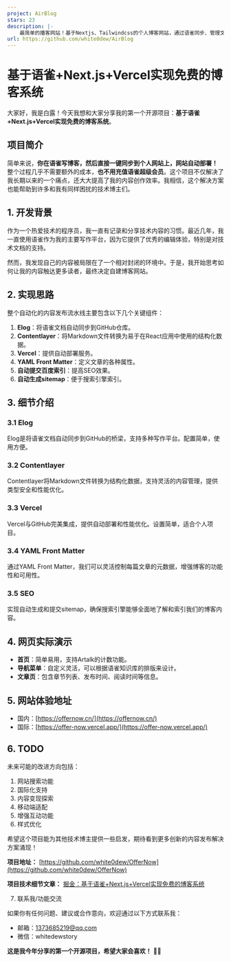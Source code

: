 ```yaml
---
project: AirBlog
stars: 23
description: |-
    最简单的播客网站！基于Nextjs、Tailwindcss的个人博客网站，通过语雀同步、管理文档，方便耐用。
url: https://github.com/white0dew/AirBlog
---
```


# 基于语雀+Next.js+Vercel实现免费的博客系统

大家好，我是白露！今天我想和大家分享我的第一个开源项目：**基于语雀+Next.js+Vercel实现免费的博客系统**。

## 项目简介

简单来说，**你在语雀写博客，然后直接一键同步到个人网站上，网站自动部署！** 整个过程几乎不需要额外的成本，**也不用充值语雀超级会员**。这个项目不仅解决了我长期以来的一个痛点，还大大提高了我的内容创作效率。我相信，这个解决方案也能帮助到许多和我有同样困扰的技术博主们。

## 1. 开发背景

作为一个热爱技术的程序员，我一直有记录和分享技术内容的习惯。最近几年，我一直使用语雀作为我的主要写作平台，因为它提供了优秀的编辑体验，特别是对技术文档的支持。

然而，我发现自己的内容被局限在了一个相对封闭的环境中。于是，我开始思考如何让我的内容触达更多读者，最终决定自建博客网站。

## 2. 实现思路

整个自动化的内容发布流水线主要包含以下几个关键组件：

1. **Elog**：将语雀文档自动同步到GitHub仓库。
2. **Contentlayer**：将Markdown文件转换为易于在React应用中使用的结构化数据。
3. **Vercel**：提供自动部署服务。
4. **YAML Front Matter**：定义文章的各种属性。
5. **自动提交百度索引**：提高SEO效果。
6. **自动生成sitemap**：便于搜索引擎索引。

## 3. 细节介绍

### 3.1 Elog

Elog是将语雀文档自动同步到GitHub的桥梁，支持多种写作平台。配置简单，使用方便。

### 3.2 Contentlayer

Contentlayer将Markdown文件转换为结构化数据，支持灵活的内容管理，提供类型安全和性能优化。

### 3.3 Vercel

Vercel与GitHub完美集成，提供自动部署和性能优化。设置简单，适合个人项目。

### 3.4 YAML Front Matter

通过YAML Front Matter，我们可以灵活控制每篇文章的元数据，增强博客的功能性和可用性。

### 3.5 SEO

实现自动生成和提交sitemap，确保搜索引擎能够全面地了解和索引我们的博客内容。

## 4. 网页实际演示

- **首页**：简单易用，支持Artalk的计数功能。
- **导航菜单**：自定义灵活，可以根据语雀知识库的排版来设计。
- **文章页**：包含章节列表、发布时间、阅读时间等信息。

## 5. 网站体验地址

- 国内：[https://offernow.cn/](https://offernow.cn/)
- 国际：[https://offer-now.vercel.app/](https://offer-now.vercel.app/)

## 6. TODO

未来可能的改进方向包括：

1. 网站搜索功能
2. 国际化支持
3. 内容变现探索
4. 移动端适配
5. 增强互动功能
6. 样式优化

希望这个项目能为其他技术博主提供一些启发，期待看到更多创新的内容发布解决方案涌现！

**项目地址：** [https://github.com/white0dew/OfferNow](https://github.com/white0dew/OfferNow)

**项目技术细节文章：**
[掘金：基于语雀+Next.js+Vercel实现免费的博客系统](https://juejin.cn/post/7390671667313934355)

7. 联系我/功能交流

如果你有任何问题、建议或合作意向，欢迎通过以下方式联系我：

- 邮箱：1373685219@qq.com
- 微信：whitedewstory

**这是我今年分享的第一个开源项目，希望大家会喜欢！** 🎇🎇

